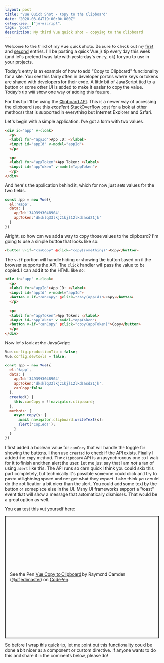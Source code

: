 ```yaml
---
layout: post
title: "Vue Quick Shot - Copy to the Clipboard"
date: "2020-03-04T19:00:00.000Z"
categories: ["javascript"]
tags: "post"
description: My third Vue quick shot - copying to the clipboard
---
```


Welcome to the third of my Vue quick shots. Be sure to check out my [first](https://www.raymondcamden.com/2020/03/02/vue-quick-shot-disabling-a-submit-button-while-waiting-for-an-ajax-call) and [second](https://www.raymondcamden.com/2020/03/04/vue-quick-shot-using-a-loading-message) entries. I'll be posting a quick Vue.js tip every day this week (and let's pretend I was late with yesterday's entry, ok) for you to use in your projects. 

Today's entry is an example of how to add "Copy to Clipboard" functionality for a site. You see this fairly often in developer portals where keys or tokens are shared with developers for their code. A little bit of JavaScript tied to a button or some other UI is added to make it easier to copy the value. Today's tip will show one way of adding this feature.

For this tip I'll be using the [Clipboard API](https://developer.mozilla.org/en-US/docs/Web/API/Clipboard_API). This is a newer way of accessing the clipboard (see this *excellent* [StackOverflow post](https://stackoverflow.com/questions/400212/how-do-i-copy-to-the-clipboard-in-javascript) for a look at other methods) that is supported in everything but Internet Explorer and Safari. 

Let's begin with a simple application. I've got a form with two values:

```html
<div id="app" v-cloak>
  <p>
  <label for="appId">App ID: </label>
  <input id="appId" v-model="appId">
  </p>
  
  <p>
  <label for="appToken">App Token: </label>
  <input id="appToken" v-model="appToken">
  </p>  
</div>
```

And here's the application behind it, which for now just sets values for the two fields.

```js
const app = new Vue({
  el:'#app',
  data: {
    appId:'3493993048904',
    appToken:'dksklq33lkj21kjl12lkdsasd21jk'
  }
})
```

Alright, so how can we add a way to copy those values to the clipboard? I'm going to use a simple button that looks like so:

```html
<button v-if="canCopy" @click="copy(something)">Copy</button>
```

The `v-if` portion will handle hiding or showing the button based on if the browser supports the API. The `click` handler will pass the value to be copied. I can add it to the HTML like so:

```html
<div id="app" v-cloak>
  <p>
  <label for="appId">App ID: </label>
  <input id="appId" v-model="appId">
  <button v-if="canCopy" @click="copy(appId)">Copy</button>
  </p>
  
  <p>
  <label for="appToken">App Token: </label>
  <input id="appToken" v-model="appToken">
  <button v-if="canCopy" @click="copy(appToken)">Copy</button>
  </p>  
</div>
```

Now let's look at the JavaScript:

```js
Vue.config.productionTip = false;
Vue.config.devtools = false;

const app = new Vue({
  el:'#app',
  data: {
    appId:'3493993048904',
    appToken:'dksklq33lkj21kjl12lkdsasd21jk',
    canCopy:false
  },
  created() {
    this.canCopy = !!navigator.clipboard;
  },
  methods: {
    async copy(s) {
      await navigator.clipboard.writeText(s);
      alert('Copied!');
    }
  }
})
```

I first added a boolean value for `canCopy` that will handle the toggle for showing the buttons. I then use `created` to check if the API exists. Finally I added the `copy` method. The `clipboard` API is an asynchronous one so I wait for it to finish and then alert the user. Let me just say that I am *not* a fan of using `alert` like this. The API runs so darn quick I think you could skip this part completely, but technically it's possible someone could click and try to paste at lightning speed and not get what they expect. I also think you could do the notification a bit nicer than the alert. You could add some text by the button or someplace else in the UI. Many UI frameworks support a "toast" event that will show a message that automatically dismisses. That would be a great option as well.

You can test this out yourself here:

<p class="codepen" data-height="400" data-theme-id="default" data-default-tab="js,result" data-user="cfjedimaster" data-slug-hash="rNVGeXa" style="height: 400px; box-sizing: border-box; display: flex; align-items: center; justify-content: center; border: 2px solid; margin: 1em 0; padding: 1em;" data-pen-title="Vue Copy to Clipboard">
  <span>See the Pen <a href="https://codepen.io/cfjedimaster/pen/rNVGeXa">
  Vue Copy to Clipboard</a> by Raymond Camden (<a href="https://codepen.io/cfjedimaster">@cfjedimaster</a>)
  on <a href="https://codepen.io">CodePen</a>.</span>
</p>
<script async src="https://static.codepen.io/assets/embed/ei.js"></script>

So before I wrap this quick tip, let me point out this functionality could be done a bit nicer as a component or custom directive. If anyone wants to do this and share it in the comments below, please do!